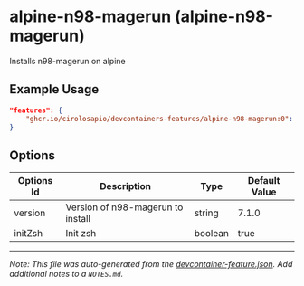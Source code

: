 
# alpine-n98-magerun (alpine-n98-magerun)

Installs n98-magerun on alpine

## Example Usage

```json
"features": {
    "ghcr.io/cirolosapio/devcontainers-features/alpine-n98-magerun:0": {}
}
```

## Options

| Options Id | Description | Type | Default Value |
|-----|-----|-----|-----|
| version | Version of n98-magerun to install | string | 7.1.0 |
| initZsh | Init zsh | boolean | true |



---

_Note: This file was auto-generated from the [devcontainer-feature.json](https://github.com/cirolosapio/devcontainers-features/blob/main/src/alpine-n98-magerun/devcontainer-feature.json).  Add additional notes to a `NOTES.md`._

